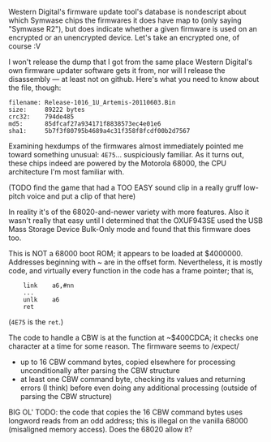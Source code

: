 Western Digital's firmware update tool's database is nondescript about which Symwase chips the firmwares it does have map to (only saying "Symwase R2"), but does indicate whether a given firmware is used on an encrypted or an unencrypted device. Let's take an encrypted one, of course :V

I won't release the dump that I got from the same place Western Digital's own firmware updater software gets it from, nor will I release the disassembly — at least not on github. Here's what you need to know about the file, though:

```
filename: Release-1016_1U_Artemis-20110603.Bin
size:     89222 bytes
crc32:    794de485
md5:      85dfcaf27a934171f8838573ec4e01e6
sha1:     5b7f3f80795b4689a4c31f358f8fcdf00b2d7567
```

Examining hexdumps of the firmwares almost immediately pointed me toward something unusual: `4E75`... suspiciously familiar. As it turns out, these chips indeed are powered by the Motorola 68000, the CPU architecture I'm most familiar with.

(TODO find the game that had a TOO EASY sound clip in a really gruff low-pitch voice and put a clip of that here)

In reality it's of the 68020-and-newer variety with more features. Also it wasn't really that easy until I determined that the OXUF943SE used the USB Mass Storage Device Bulk-Only mode and found that this firmware does too.

This is NOT a 68000 boot ROM; it appears to be loaded at $4000000. Addresses beginning with ~ are in the offset form. Nevertheless, it is mostly code, and virtually every function in the code has a frame pointer; that is,
```
	link	a6,#nn
	...
	unlk	a6
	ret
```
(`4E75` is the `ret`.)

The code to handle a CBW is at the function at ~$400CDCA; it checks one character at a time for some reason. The firmware seems to /expect/
- up to 16 CBW command bytes, copied elsewhere for processing unconditionally after parsing the CBW structure
- at least one CBW command byte, checking its values and returning errors (I think) before even doing any additional processing (outside of parsing the CBW structure)

BIG OL' TODO: the code that copies the 16 CBW command bytes uses longword reads from an odd address; this is illegal on the vanilla 68000 (misaligned memory access). Does the 68020 allow it?
